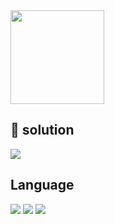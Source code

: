 <a href="https://solved.ac/nan7789">
  <img height="150" src="https://mazassumnida.wtf/api/v2/generate_badge?boj=nan7789" />
  </a>

## 📝 solution
<a href="https://velog.io/@halo_3735/series/%EC%95%8C%EA%B3%A0%EB%A6%AC%EC%A6%98">
  <img src="https://img.shields.io/badge/Velog-20C997.svg?&style=for-the-badge&logo=Velog&logoColor=white"/>
</a>




## Language
<img src="https://img.shields.io/badge/Java-007396.svg?&style=for-the-badge&logo=openjdk&logoColor=white"/>
<img src="https://img.shields.io/badge/Python-3776AB.svg?&style=for-the-badge&logo=python&logoColor=white"/>
<img src="https://img.shields.io/badge/C++-00599C.svg?&style=for-the-badge&logo=c%2B%2B&logoColor=white"/>

<br>

